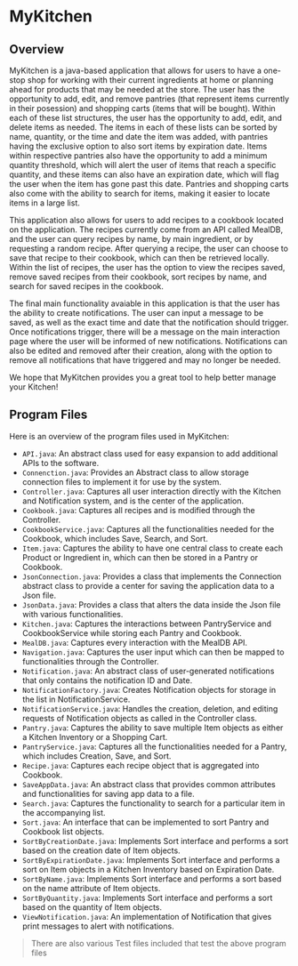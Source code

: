 # MyKitchen

## Overview
MyKitchen is a java-based application that allows for users to have a one-stop shop for working with their current ingredients at home or planning ahead for products that may be needed at the store. The user has the opportunity to add, edit, and remove pantries (that represent items currently in their posession) and shopping carts (items that will be bought). Within each of these list structures, the user has the opportunity to add, edit, and delete items as needed. The items in each of these lists can be sorted by name, quantity, or the time and date the item was added, with pantries having the exclusive option to also sort items by expiration date. Items within respective pantries also have the opportunity to add a minimum quantity threshold, which will alert the user of items that reach a specific quantity, and these items can also have an expiration date, which will flag the user when the item has gone past this date. Pantries and shopping carts also come with the ability to search for items, making it easier to locate items in a large list.

This application also allows for users to add recipes to a cookbook located on the application. The recipes currently come from an API called MealDB, and the user can query recipes by name, by main ingredient, or by requesting a random recipe. After querying a recipe, the user can choose to save that recipe to their cookbook, which can then be retrieved locally. Within the list of recipes, the user has the option to view the recipes saved, remove saved recipes from their cookbook, sort recipes by name, and search for saved recipes in the cookbook. 

The final main functionality avaiable in this application is that the user has the ability to create notifications. The user can input a message to be saved, as well as the exact time and date that the notification should trigger. Once notifications trigger, there will be a message on the main interaction page where the user will be informed of new notifications. Notifications can also be edited and removed after their creation, along with the option to remove all notifications that have triggered and may no longer be needed.

We hope that MyKitchen provides you a great tool to help better manage your Kitchen!

## Program Files

Here is an overview of the program files used in MyKitchen:
- `API.java`: An abstract class used for easy expansion to add additional APIs to the software.
- `Connenction.java`: Provides an Abstract class to allow storage connection files to implement it for use by the system.
- `Controller.java`: Captures all user interaction directly with the Kitchen and Notification system, and is the center of the application.
- `Cookbook.java`: Captures all recipes and is modified through the Controller.
- `CookbookService.java`: Captures all the functionalities needed for the Cookbook, which includes Save, Search, and Sort.
- `Item.java`: Captures the ability to have one central class to create each Product or Ingredient in, which can then be stored in a Pantry or Cookbook.
- `JsonConnection.java`: Provides a class that implements the Connection abstract class to provide a center for saving the application data to a Json file.
- `JsonData.java`: Provides a class that alters the data inside the Json file with various functionalities.
- `Kitchen.java`: Captures the interactions between PantryService and CookbookService while storing each Pantry and Cookbook.
- `MealDB.java`: Captures every interaction with the MealDB API.
- `Navigation.java`: Captures the user input which can then be mapped to functionalities through the Controller.
- `Notification.java`: An abstract class of user-generated notifications that only contains the notification ID and Date.
- `NotificationFactory.java`: Creates Notification objects for storage in the list in NotificationService.
- `NotificationService.java`: Handles the creation, deletion, and editing requests of Notification objects as called in the Controller class.
- `Pantry.java`: Captures the ability to save multiple Item objects as either a Kitchen Inventory or a Shopping Cart.
- `PantryService.java`: Captures all the functionalities needed for a Pantry, which includes Creation, Save, and Sort.
- `Recipe.java`: Captures each recipe object that is aggregated into Cookbook.
- `SaveAppData.java`: An abstract class that provides common attributes and functionalities for saving app data to a file.
- `Search.java`: Captures the functionality to search for a particular item in the accompanying list.
- `Sort.java`: An interface that can be implemented to sort Pantry and Cookbook list objects.
- `SortByCreationDate.java`: Implements Sort interface and performs a sort based on the creation date of Item objects.
- `SortByExpirationDate.java`: Implements Sort interface and performs a sort on Item objects in a Kitchen Inventory based on Expiration Date.
- `SortByName.java`: Implements Sort interface and performs a sort based on the name attribute of Item objects.
- `SortByQuantity.java`: Implements Sort interface and performs a sort based on the quantity of Item objects.
- `ViewNotification.java`: An implementation of Notification that gives print messages to alert with notifications.

> There are also various Test files included that test the above program files
